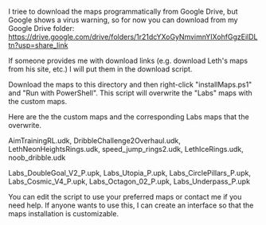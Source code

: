 I triee to download the maps programmatically from Google Drive, but Google shows a virus warning, so for now you can download from my Google Drive folder: https://drive.google.com/drive/folders/1r21dcYXoGyNmvimnYIXohfGgzEilDLtn?usp=share_link

If someone provides me with download links (e.g. download Leth's maps from his site, etc.) I will put them in the download script.

Download the maps to this directory and then right-click "installMaps.ps1" and "Run with PowerShell". This script will overwrite the "Labs" maps with the custom maps.

Here are the the custom maps and the corresponding Labs maps that the overwrite.

AimTrainingRL.udk,
DribbleChallenge2Overhaul.udk,
LethNeonHeightsRings.udk,
speed_jump_rings2.udk,
LethIceRings.udk,
noob_dribble.udk

Labs_DoubleGoal_V2_P.upk,
Labs_Utopia_P.upk,
Labs_CirclePillars_P.upk,
Labs_Cosmic_V4_P.upk,
Labs_Octagon_02_P.upk,
Labs_Underpass_P.upk

You can edit the script to use your preferred maps or contact me if you need help. If anyone wants to use this, I can create an interface so that the maps installation is customizable.
